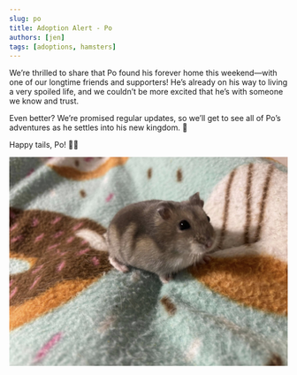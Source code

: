 ```yaml
---
slug: po
title: Adoption Alert - Po
authors: [jen]
tags: [adoptions, hamsters]
---
```


We’re thrilled to share that Po found his forever home this weekend—with one of our longtime friends and supporters! He’s already on his way to living a very spoiled life, and we couldn’t be more excited that he’s with someone we know and trust.

<!-- truncate -->

Even better? We’re promised regular updates, so we’ll get to see all of Po’s adventures as he settles into his new kingdom. 💛

Happy tails, Po! 🐹✨

![po the hamster](po.jpg)
